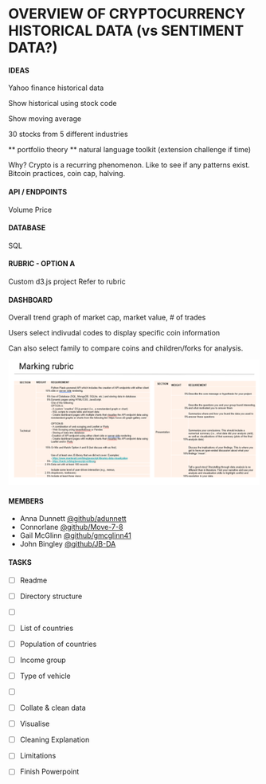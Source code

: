 # OVERVIEW OF CRYPTOCURRENCY HISTORICAL DATA (vs SENTIMENT DATA?)


#### **IDEAS**
Yahoo finance historical data

Show historical using stock code

Show moving average

30 stocks from 5 different industries

** portfolio theory
** natural language toolkit (extension challenge if time)


Why? Crypto is a recurring phenomenon. Like to see if any patterns exist. Bitcoin practices, coin cap, halving.


#### **API / ENDPOINTS**
Volume
Price


#### **DATABASE**
SQL


#### **RUBRIC - OPTION A**
Custom d3.js project
Refer to rubric


#### **DASHBOARD**

Overall trend graph of market cap, market value, # of trades

Users select indivudal codes to display specific coin information

Can also select family to compare coins and children/forks for analysis.

![Marking Rubric](image.png)


#### **MEMBERS**
- Anna Dunnett [@github/adunnett](https://github.com/adunnett)
- Connorlane [@github/Move-7-8](https://github.com/Move-7-8) 
- Gail McGlinn [@github/gmcglinn41](https://github.com/gmcglinn41)
- John Bingley [@github/JB-DA](https://github.com/JB-DA)

#### **TASKS**
- [ ] Readme
- [ ] Directory structure
- [ ] &nbsp;
- [ ] List of countries
- [ ] Population of countries
- [ ] Income group
- [ ] Type of vehicle
- [ ] &nbsp;
- [ ] Collate & clean data
- [ ] Visualise
- [ ] Cleaning Explanation
- [ ] Limitations
- [ ] Finish Powerpoint

